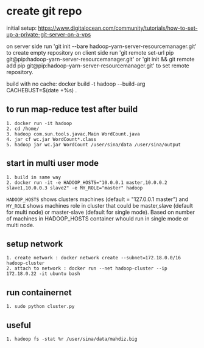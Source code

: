 # create git repo
initial setup:
https://www.digitalocean.com/community/tutorials/how-to-set-up-a-private-git-server-on-a-vps

on server side run 'git init --bare hadoop-yarn-server-resourcemanager.git' to create empty repository
on client side run 'git remote set-url pip git@pip:hadoop-yarn-server-resourcemanager.git' or 'git init && git remote add pip git@pip:hadoop-yarn-server-resourcemanager.git' to set remote repository.

build with no cache:
docker build -t hadoop --build-arg CACHEBUST=$(date +%s) .

## to run map-reduce test after build
    1. docker run -it hadoop
    2. cd /home/
    3. hadoop com.sun.tools.javac.Main WordCount.java
    4. jar cf wc.jar WordCount*.class
    5. hadoop jar wc.jar WordCount /user/sina/data /user/sina/output 

## start in multi user mode
    1. build in same way
    2. docker run -it -e HADOOP_HOSTS="10.0.0.1 master,10.0.0.2 slave1,10.0.0.3 slave2" -e MY_ROLE="master" hadoop
`HADOOP_HOSTS` shows clusters machines (default = "127.0.0.1 master") and `MY_ROLE` shows machines role in cluster that could be master,slave (default for multi node) or master-slave (default for single mode). Based on number of machines in HADOOP_HOSTS container whould run in single mode or multi node.

## setup network
    1. create network : docker network create --subnet=172.18.0.0/16 hadoop-cluster
    2. attach to network : docker run --net hadoop-cluster --ip 172.18.0.22 -it ubuntu bash

## run containernet
    1. sudo python cluster.py

## useful
    1. hadoop fs -stat %r /user/sina/data/mahdiz.big
